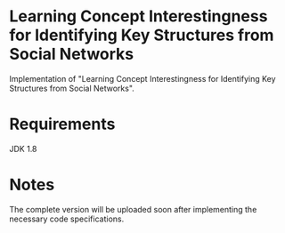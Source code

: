 # Learning Concept Interestingness for Identifying Key Structures from Social Networks
Implementation of "Learning Concept Interestingness for Identifying Key Structures from Social Networks".

# Requirements
 JDK 1.8
 
# Notes
The complete version will be uploaded soon after implementing the necessary code specifications.
